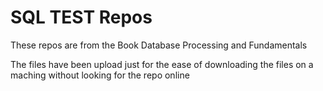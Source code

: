 # SQL TEST Repos
These repos are from the Book Database Processing and Fundamentals

The files have been upload just for the ease of downloading the files on a maching without looking for the repo online
